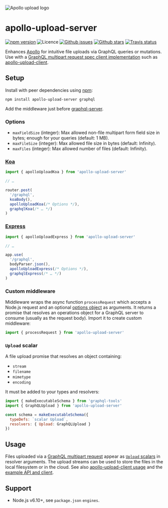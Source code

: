 ![Apollo upload logo](https://cdn.rawgit.com/jaydenseric/apollo-upload-server/v4.0.1/apollo-upload-logo.svg)

# apollo-upload-server

[![npm version](https://img.shields.io/npm/v/apollo-upload-server.svg)](https://npm.im/apollo-upload-server) ![Licence](https://img.shields.io/npm/l/apollo-upload-server.svg) [![Github issues](https://img.shields.io/github/issues/jaydenseric/apollo-upload-server.svg)](https://github.com/jaydenseric/apollo-upload-server/issues) [![Github stars](https://img.shields.io/github/stars/jaydenseric/apollo-upload-server.svg)](https://github.com/jaydenseric/apollo-upload-server/stargazers) [![Travis status](https://img.shields.io/travis/jaydenseric/apollo-upload-server.svg)](https://travis-ci.org/jaydenseric/apollo-upload-server)

Enhances [Apollo](https://apollographql.com) for intuitive file uploads via GraphQL queries or mutations. Use with a [GraphQL multipart request spec client implementation](https://github.com/jaydenseric/graphql-multipart-request-spec#client) such as [apollo-upload-client](https://github.com/jaydenseric/apollo-upload-client).

## Setup

Install with peer dependencies using [npm](https://www.npmjs.com):

```shell
npm install apollo-upload-server graphql
```

Add the middleware just before [graphql-server](https://github.com/apollographql/graphql-server).

### Options

* `maxFieldSize` (integer): Max allowed non-file multipart form field size in bytes; enough for your queries (default: 1 MB).
* `maxFileSize` (integer): Max allowed file size in bytes (default: Infinity).
* `maxFiles` (integer): Max allowed number of files (default: Infinity).

### [Koa](http://koajs.com)

```js
import { apolloUploadKoa } from 'apollo-upload-server'

// …

router.post(
  '/graphql',
  koaBody(),
  apolloUploadKoa(/* Options */),
  graphqlKoa(/* … */)
)
```

### [Express](http://expressjs.com)

```js
import { apolloUploadExpress } from 'apollo-upload-server'

// …

app.use(
  '/graphql',
  bodyParser.json(),
  apolloUploadExpress(/* Options */),
  graphqlExpress(/* … */)
)
```

### Custom middleware

Middleware wraps the async function `processRequest` which accepts a Node.js request and an optional [options object](#options) as arguments. It returns a promise that resolves an operations object for a GraphQL server to consume (usually as the request body). Import it to create custom middleware:

```js
import { processRequest } from 'apollo-upload-server'
```

### `Upload` scalar

A file upload promise that resolves an object containing:

* `stream`
* `filename`
* `mimetype`
* `encoding`

It must be added to your types and resolvers:

```js
import { makeExecutableSchema } from 'graphql-tools'
import { GraphQLUpload } from 'apollo-upload-server'

const schema = makeExecutableSchema({
  typeDefs: `scalar Upload`,
  resolvers: { Upload: GraphQLUpload }
})
```

## Usage

Files uploaded via a [GraphQL multipart request](https://github.com/jaydenseric/graphql-multipart-request-spec) appear as [`Upload` scalars](#upload-scalar) in resolver arguments. The upload streams can be used to store the files in the local filesystem or in the cloud. See also [apollo-upload-client usage](https://github.com/jaydenseric/apollo-upload-client#usage) and the [example API and client](https://github.com/jaydenseric/apollo-upload-examples).

## Support

* Node.js v6.10+, see `package.json` `engines`.
